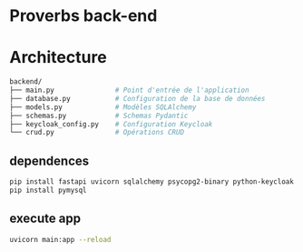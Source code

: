# Proverbs back-end

# Architecture

```bash
backend/
├── main.py               # Point d'entrée de l'application
├── database.py           # Configuration de la base de données
├── models.py             # Modèles SQLAlchemy
├── schemas.py            # Schemas Pydantic
├── keycloak_config.py    # Configuration Keycloak
└── crud.py               # Opérations CRUD
```

## dependences

```bash
pip install fastapi uvicorn sqlalchemy psycopg2-binary python-keycloak pydantic
pip install pymysql

```

## execute app

```bash
uvicorn main:app --reload
```